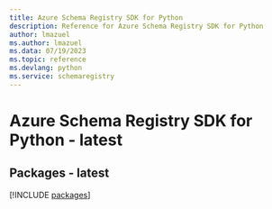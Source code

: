 ```yaml
---
title: Azure Schema Registry SDK for Python
description: Reference for Azure Schema Registry SDK for Python
author: lmazuel
ms.author: lmazuel
ms.data: 07/19/2023
ms.topic: reference
ms.devlang: python
ms.service: schemaregistry
---
```

# Azure Schema Registry SDK for Python - latest
## Packages - latest
[!INCLUDE [packages](schema-registry-index.md)]